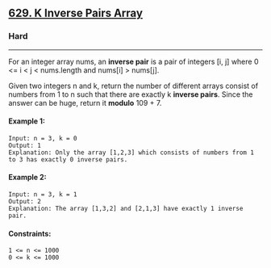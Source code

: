 [629. K Inverse Pairs Array](https://leetcode.com/problems/k-inverse-pairs-array/?envType=daily-question&envId=2024-01-27)
---------------------------------------------------------------------------------------------------------------------------------------------

### Hard
---------------------------------------------------------------------------------------------------------------------------------------------

For an integer array nums, an **inverse pair** is a pair of integers [i, j] where 0 <= i < j < nums.length and nums[i] > nums[j].

Given two integers n and k, return the number of different arrays consist of numbers from 1 to n such that there are exactly k 
**inverse pairs**. Since the answer can be huge, return it **modulo** 109 + 7.

#### Example 1:
```
Input: n = 3, k = 0
Output: 1
Explanation: Only the array [1,2,3] which consists of numbers from 1 to 3 has exactly 0 inverse pairs.
```
#### Example 2:
```
Input: n = 3, k = 1
Output: 2
Explanation: The array [1,3,2] and [2,1,3] have exactly 1 inverse pair.
```
#### Constraints:
```
1 <= n <= 1000
0 <= k <= 1000
```
